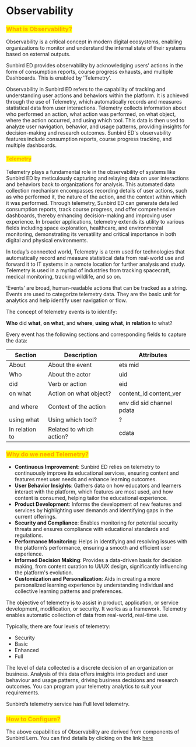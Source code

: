 # Observability

### <mark style="color:orange;">What is Observability?</mark>

Observability is a critical concept in modern digital ecosystems, enabling organizations to monitor and understand the internal state of their systems based on external outputs.&#x20;

Sunbird ED provides observability by acknowledging users' actions in the form of consumption reports, course progress exhausts, and multiple Dashboards. This is enabled by 'Telemetry'.

Observability in Sunbird ED refers to the capability of tracking and understanding user actions and behaviors within the platform. It is achieved through the use of Telemetry, which automatically records and measures statistical data from user interactions. Telemetry collects information about who performed an action, what action was performed, on what object, where the action occurred, and using which tool. This data is then used to analyze user navigation, behavior, and usage patterns, providing insights for decision-making and research outcomes. Sunbird ED's observability features include consumption reports, course progress tracking, and multiple dashboards.

#### <mark style="color:orange;">Telemetry</mark>

Telemetry plays a fundamental role in the observability of systems like Sunbird ED by meticulously capturing and relaying data on user interactions and behaviors back to organizations for analysis. This automated data collection mechanism encompasses recording details of user actions, such as who performed it, the nature of the action, and the context within which it was performed. Through telemetry, Sunbird ED can generate detailed consumption reports, track course progress, and offer comprehensive dashboards, thereby enhancing decision-making and improving user experience. In broader applications, telemetry extends its utility to various fields including space exploration, healthcare, and environmental monitoring, demonstrating its versatility and critical importance in both digital and physical environments.

In today’s connected world, Telemetry is a term used for technologies that automatically record and measure statistical data from real-world use and forward it to IT systems in a remote location for further analysis and study. Telemetry is used in a myriad of industries from tracking spacecraft, medical monitoring, tracking wildlife, and so on.

‘Events’ are broad, human-readable actions that can be tracked as a string. Events are used to categorize telemetry data. They are the basic unit for analytics and help identify user navigation or flow.

The concept of telemetry events is to identify:

**Who** did **what**, **on** **what**, and **where**, **using** **what**, **in relation** to what?

Every event has the following sections and corresponding fields to capture the data:

| Section        | Description              | Attributes                |
| -------------- | ------------------------ | ------------------------- |
| About          | About the event          | ets mid                   |
| Who            | About the actor          | uid                       |
| did            | Verb or action           | eid                       |
| on what        | Action on what object?   | content\_id content\_ver  |
| and where      | Context of the action    | env did sid channel pdata |
| using what     | Using which tool?        | ?                         |
| In relation to | Related to which action? | cdata                     |

### <mark style="color:orange;">Why do we need Telemetry?</mark> <a href="#why-we-need-telemetry" id="why-we-need-telemetry"></a>

* **Continuous Improvement**: Sunbird ED relies on telemetry to continuously improve its educational services, ensuring content and features meet user needs and enhance learning outcomes.
* **User Behavior Insights**: Gathers data on how educators and learners interact with the platform, which features are most used, and how content is consumed, helping tailor the educational experience.
* **Product Development**: Informs the development of new features and services by highlighting user demands and identifying gaps in the current offerings.
* **Security and Compliance**: Enables monitoring for potential security threats and ensures compliance with educational standards and regulations.
* **Performance Monitoring**: Helps in identifying and resolving issues with the platform’s performance, ensuring a smooth and efficient user experience.
* **Informed Decision Making**: Provides a data-driven basis for decision making, from content curation to UI/UX design, significantly influencing the platform's evolution.
* **Customization and Personalization**: Aids in creating a more personalized learning experience by understanding individual and collective learning patterns and preferences.

The objective of telemetry is to assist in product, application, or service development, modification, or security. It works as a framework. Telemetry enables automatic collection of data from real-world, real-time use.

Typically, there are four levels of telemetry:

* Security
* Basic
* Enhanced
* Full

The level of data collected is a discrete decision of an organization or business. Analysis of this data offers insights into product and user behaviour and usage patterns, driving business decisions and research outcomes. You can program your telemetry analytics to suit your requirements.

Sunbird’s telemetry service has Full level telemetry.

### <mark style="color:orange;">How to Configure?</mark>

The above capabilities of Observability are derived from components of Sunbird Lern. You can find details by clicking on the link [here](observability.md)
